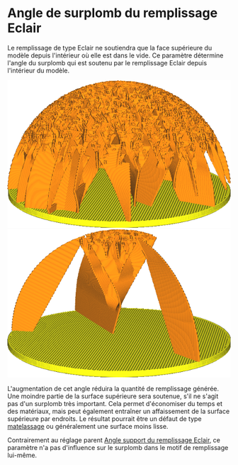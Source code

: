 Angle de surplomb du remplissage Eclair
====
Le remplissage de type Eclair ne soutiendra que la face supérieure du modèle depuis l'intérieur où elle est dans le vide. Ce paramètre détermine l'angle du surplomb qui est soutenu par le remplissage Eclair depuis l'intérieur du modèle.

![Le surplomb jusqu'à 30° n'est pas soutenu.](../../../articles/images/lightning_infill_support_angle_30.png)
![Jusqu'à 70° n'est pas soutenu, laissant seulement le sommet de la sphère soutenu.](../../../articles/images/lightning_infill_overhang_angle_70.png)

L'augmentation de cet angle réduira la quantité de remplissage générée. Une moindre partie de la surface supérieure sera soutenue, s'il ne s'agit pas d'un surplomb très important. Cela permet d'économiser du temps et des matériaux, mais peut également entraîner un affaissement de la surface supérieure par endroits. Le résultat pourrait être un défaut de type [matelassage](../troubleshooting/pillowing.md) ou généralement une surface moins lisse.

Contrairement au réglage parent [Angle support du remplissage Eclair](lightning_infill_support_angle.md), ce paramètre n'a pas d'influence sur le surplomb dans le motif de remplissage lui-même.
